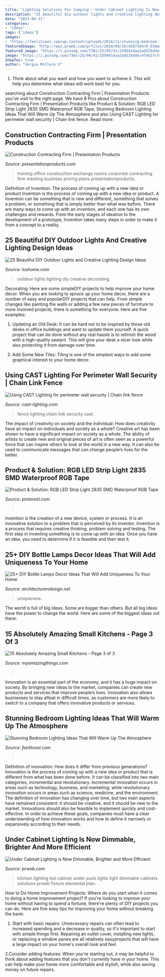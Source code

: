 ```yaml
---
title: "Lighting Solutions For Camping ~ Under Cabinet Lighting Is Now Dimmable, Brighter And More Efficient"
description: "25 beautiful diy outdoor lights and creative lighting design ideas"
date: "2023-04-11"
categories:
- "ideas"
tags: ["ideas"]
images:
- "https://feelitcool.com/wp-content/uploads/2016/11/stunning-bedroom-lighting.jpg"
featuredImage: "http://ww1.prweb.com/prfiles/2010/09/29/4587164/0_DImmablePuckinKitchen1.jpg"
featured_image: "https://i.pinimg.com/736x/25/99/41/2599414aa2ad51bddec4feb37cf489d1.jpg"
image: "https://i.pinimg.com/736x/25/99/41/2599414aa2ad51bddec4feb37cf489d1.jpg"
ShowToc: true
author: "Vergie McClure V"
---
```



1. Think about what you want and how you want to achieve it. This will help you determine what ideas will work best for you. 

	

		
searching about Construction Contracting Firm | Presentation Products you've visit to the right page. We have 8 Pics about Construction Contracting Firm | Presentation Products like Product &amp; Solution: RGB LED Strip Light 2835 SMD Waterproof RGB Tape, Stunning Bedroom Lighting Ideas That Will Warm Up The Atmosphere and also Using CAST Lighting for perimeter wall security | Chain link fence. Read more:
		
    
## Construction Contracting Firm | Presentation Products

<img loading=lazy src="http://www.presentationproducts.com/wp-content/uploads/2014/01/training-room_6.jpg" onerror="this.onerror=null;this.src='https://tse2.mm.bing.net/th?id=OIP.fvWHFcFKpTgU4Ky59gUnFAHaE6&amp;pid=15.1';" alt="Construction Contracting Firm | Presentation Products">

_Source: presentationproducts.com_

>training office construction exchange rooms corporate contracting firm meeting business pricing plans presentationproducts. 

	

Definition of Invention: The process of coming up with a new idea or product
Invention is the process of coming up with a new idea or product. A invention can be something that is new and different, something that solves a problem, or something that is simply better than what was before. There are many ways to come up with an invention, and each one has its own challenges and rewards. From the early stages of ideation to the development of a prototype, Invention takes many steps in order to make it from a concept to a reality.

    
## 25 Beautiful DIY Outdoor Lights And Creative Lighting Design Ideas

<img loading=lazy src="https://www.lushome.com/wp-content/uploads/2015/07/outdoor-lights-home-decorating-ideas-5.jpg" onerror="this.onerror=null;this.src='https://tse4.mm.bing.net/th?id=OIP.xgwa6vRZJ8K7NqiSvdRNewAAAA&amp;pid=15.1';" alt="25 Beautiful DIY Outdoor Lights and Creative Lighting Design Ideas">

_Source: lushome.com_

>outdoor lights lighting diy creative decorating. 

	

Decorating: Here are some simpleDIY projects to help improve your home decor.
When you are looking to spruce up your home decor, there are a number of easy and popularDIY projects that can help. From simple changes like painting the walls or adding a few new pieces of furniture to more involved projects, there is something for everyone. Here are five examples:
1. Updating an Old Desk: It can be hard not to be inspired by those old desks in office buildings and want to update them yourself. A quick project that can be done without any real hassle is to refinish the wood with a high-quality sealant. This will give your desk a nicer look while also protecting it from damage over time.

2. Add Some New Tiles: Tiling is one of the simplest ways to add some graphical interest to your home decor.

    
## Using CAST Lighting For Perimeter Wall Security | Chain Link Fence

<img loading=lazy src="https://cast-lighting.com/_media/perimeter_fence_alarms/7.jpg" onerror="this.onerror=null;this.src='https://tse3.mm.bing.net/th?id=OIP.mD2brUzpMdeg23ZA4-HuGQHaD4&amp;pid=15.1';" alt="Using CAST Lighting for perimeter wall security | Chain link fence">

_Source: cast-lighting.com_

>fence lighting chain link security cast. 

	

The impact of creativity on society and the individual: How does creativity have an impact on individuals and society as a whole?
Creative art has been shown to have a significant impact on society as a whole. The ability of artists to create new and original pieces of art is often seen as a powerful force that can inspire others to look at the world in a new way. It can also be used to communicate messages that can change people’s lives for the better.

    
## Product &amp; Solution: RGB LED Strip Light 2835 SMD Waterproof RGB Tape

<img loading=lazy src="https://i.pinimg.com/736x/25/99/41/2599414aa2ad51bddec4feb37cf489d1.jpg" onerror="this.onerror=null;this.src='https://tse2.mm.bing.net/th?id=OIP.geKgc1qVdh8qfSV_fbk8XwHaJ3&amp;pid=15.1';" alt="Product &amp; Solution: RGB LED Strip Light 2835 SMD Waterproof RGB Tape">

_Source: pinterest.com_

>. 

	

Invention is the creation of a new device, system or process. It is an innovative solution to a problem that is perceived by its inventor. Invention is a process that requires creative thinking, problem solving and testing. The first step in inventing something is to come up with an idea. Once you have an idea, you need to determine if it is feasible and then test it.

    
## 25+ DIY Bottle Lamps Decor Ideas That Will Add Uniqueness To Your Home

<img loading=lazy src="https://cdn.architecturendesign.net/wp-content/uploads/2015/11/AD-Creative-DIY-Bottle-Lamps-Decor-Ideas-09.jpg" onerror="this.onerror=null;this.src='https://tse2.mm.bing.net/th?id=OIP.Yi0og13ODw9q6nOSpx5kuQHaLG&amp;pid=15.1';" alt="25+ DIY Bottle Lamps Decor Ideas That Will Add Uniqueness To Your Home">

_Source: architecturendesign.net_

>uniqueness. 

	

The world is full of big ideas. Some are bigger than others. But all big ideas have the power to change the world. Here are some of the biggest ideas out there:

    
## 15 Absolutely Amazing Small Kitchens - Page 3 Of 3

<img loading=lazy src="http://myamazingthings.com/wp-content/uploads/2016/11/idea13-2.jpg" onerror="this.onerror=null;this.src='https://tse1.mm.bing.net/th?id=OIP.JJEQhsUw3KVbkmLDI6RNbQHaLD&amp;pid=15.1';" alt="15 Absolutely Amazing Small Kitchens - Page 3 of 3">

_Source: myamazingthings.com_

>. 

	

Innovation is an essential part of the economy, and it has a huge impact on society. By bringing new ideas to the market, companies can create new products and services that improve people’s lives. Innovation also allows businesses to stay afloat in difficult times, as customers are more likely to switch to a company that offers innovative products or services.

    
## Stunning Bedroom Lighting Ideas That Will Warm Up The Atmosphere

<img loading=lazy src="https://feelitcool.com/wp-content/uploads/2016/11/stunning-bedroom-lighting.jpg" onerror="this.onerror=null;this.src='https://tse3.mm.bing.net/th?id=OIP.YmouA6q8hvYf9vkaxih5gwHaD3&amp;pid=15.1';" alt="Stunning Bedroom Lighting Ideas That Will Warm Up The Atmosphere">

_Source: feelitcool.com_

>. 

	

Definition of innovation: How does it differ from previous generations?
Innovation is the process of coming up with a new idea or product that is different from what has been done before. It can be classified into two main categories, incremental and revolutionary. Incremental innovation occurs in areas such as technology, business, and marketing; while revolutionary innovation occurs in areas such as science, medicine, and the environment. 
The definition of innovation has changing over time, but two main aspects have remained consistent: it should be creative, and it should be new to the market. Innovations should also be feasible to implement quickly and cost-effective. In order to achieve these goals, companies must have a clear understanding of how innovation works and how to define it narrowly or expansively according to their needs.

    
## Under Cabinet Lighting Is Now Dimmable, Brighter And More Efficient

<img loading=lazy src="http://ww1.prweb.com/prfiles/2010/09/29/4587164/0_DImmablePuckinKitchen1.jpg" onerror="this.onerror=null;this.src='https://tse1.mm.bing.net/th?id=OIP.oTBQwdaIPaAnMRb6sg33gwHaHa&amp;pid=15.1';" alt="Under Cabinet Lighting is Now Dimmable, Brighter and More Efficient">

_Source: prweb.com_

>kitchen lighting led cabinet under puck lights light dimmable cabinets solutions prweb fixture elemental plan. 

	

How to Do Home Improvement Projects: Where do you start when it comes to doing a home improvement project?
If you're looking to improve your home without having to spend a fortune, there're plenty of DIY projects you can do. Here are five easy tips for improving your home without breaking the bank:
1. Start with basic repairs: Unnecessary repairs can often lead to increased spending and a decrease in quality, so it's important to start with simple things first. Repairing an outlet cover, installing new lights, or replacing a window panes are all relatively easyprojects that will have a large impact on your home's overall look and feel.

2.Consider adding features: When you're starting out, it may be helpful to think about adding features that you don't currently have in your home. This can help make your home more comfortable and stylish, while also saving money on future repairs.

